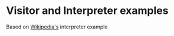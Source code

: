 # Visitor and Interpreter examples

Based on [Wikipedia's](https://en.wikipedia.org/wiki/Interpreter_pattern) interpreter example